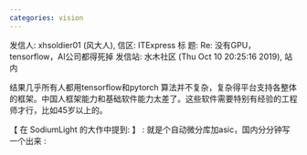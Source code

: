 ```yaml
---
categories: vision
---
```

发信人: xhsoldier01 (风大人), 信区: ITExpress
标  题: Re: 没有GPU，tensorflow，AI公司都得死掉
发信站: 水木社区 (Thu Oct 10 20:25:16 2019), 站内
  
结果几乎所有人都用tensorflow和pytorch
算法并不复杂，复杂得平台支持各整体的框架。中国人框架能力和基础软件能力太差了。这些软件需要特别有经验的工程师才行，比如45岁以上的。
  
  
【 在 SodiumLight 的大作中提到: 】
: 就是个自动微分库加asic，国内分分钟写一个出来
:
